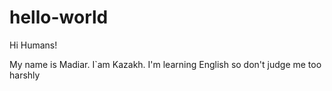 # hello-world

Hi Humans!

My name is Madiar. I`am Kazakh.
I'm learning English so don't judge me too harshly
